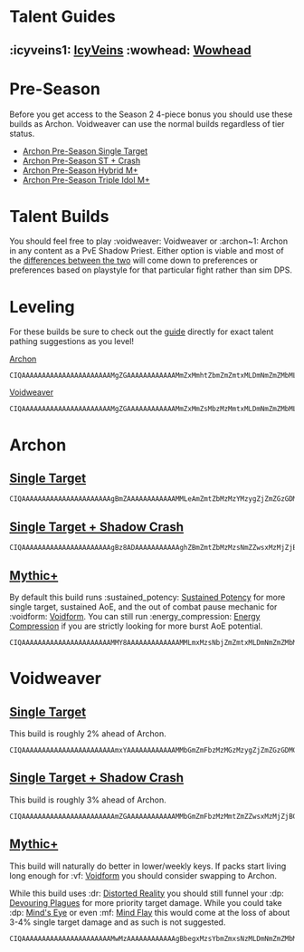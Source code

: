 # Talent Guides
## :icyveins1: [IcyVeins](<https://www.icy-veins.com/wow/shadow-priest-pve-dps-spec-builds-talents>) :wowhead: [Wowhead](<https://www.wowhead.com/guide/classes/priest/shadow/talent-builds-pve-dps>)

# Pre-Season
Before you get access to the Season 2 4-piece bonus you should use these builds as Archon. Voidweaver can use the normal builds regardless of tier status.
- [Archon Pre-Season Single Target](<https://www.wowhead.com/ptr-2/talent-calc/priest/shadow/archon/DAREEAVFEERUFEKFSJFQCBUNVFFQUFQqRUkkBBUEFVVUBR>)
- [Archon Pre-Season ST + Crash](<https://www.wowhead.com/ptr-2/talent-calc/priest/shadow/archon/DAREEAVFEERUFEKFSJFQCBUNVFFUUVQKRUkkBCVAEFVVUBR>)
- [Archon Pre-Season Hybrid M+](<https://www.wowhead.com/ptr-2/talent-calc/priest/shadow/archon/DAREEAVFEERUFEKFSJFQCBUNVVFUUVQkRUkgRCVAEFVVUBR>)
- [Archon Pre-Season Triple Idol M+](<https://www.wowhead.com/ptr-2/talent-calc/priest/shadow/archon/DAREEAVFEERUFEKFSJFQCBUNVVFUUVQkQUKEVCVAEFVVUBR>)

# Talent Builds
You should feel free to play :voidweaver: Voidweaver or :archon~1: Archon in any content as a PvE Shadow Priest. Either option is viable and most of the [differences between the two](<https://www.icy-veins.com/wow/shadow-priest-hero-talents-pve-guide>) will come down to preferences or preferences based on playstyle for that particular fight rather than sim DPS.
# Leveling
For these builds be sure to check out the [guide](<https://www.icy-veins.com/wow/shadow-priest-leveling-guide>) directly for exact talent pathing suggestions as you level!

[Archon](<https://www.icy-veins.com/wow/shadow-priest-leveling-guide>)
```
CIQAAAAAAAAAAAAAAAAAAAAAAMgZGAAAAAAAAAAAAMmZxMmhtZbmZmZmtxMLDmNmZmZMbMLYwMmFz2UzMAMAmZzywsZAIjxCAA
```

[Voidweaver](<https://www.icy-veins.com/wow/shadow-priest-leveling-guide?area=area_2>)
```
CIQAAAAAAAAAAAAAAAAAAAAAAMgZGAAAAAAAAAAAAMmZxMmZsMbzMzMmtxMLDmNmZmZMbMLYwMmFz2UzMAMmZAgAMbzyGY2YBA
```
# Archon
## [Single Target](<https://www.wowhead.com/talent-calc/priest/shadow/archon/DAREEAVFEERUFEKFSJFQCBUNVFFQUFQqRUkkBBUEFVVUBR>)
```
CIQAAAAAAAAAAAAAAAAAAAAAAgBmZAAAAAAAAAAAAMMLeAmZmtZbMzMzYMzygZjZmZGzGDMGDziZbqZGsgZAMzmlhZzAQGjFAA
```
## [Single Target + Shadow Crash](<https://www.wowhead.com/talent-calc/priest/shadow/archon/DAREEAVFEERUFEKFSJFQCBUNVFFUUVQmUUgkBCVAEFVVUBR>)
```
CIQAAAAAAAAAAAAAAAAAAAAAAgBz8ADAAAAAAAAAAAghZBmZmtZbMzMzsNmZZwsxMzMjZjBGjhZxsN1MDWwMAmZzywsZAIjxCAA
```
## [Mythic+](<https://www.wowhead.com/talent-calc/priest/shadow/archon/DAREEAVFEERUFEKFSJFQCBUNVVFUUVQkQUKEVCVAEFVVUBR>)
By default this build runs :sustained_potency: [Sustained Potency](<https://www.wowhead.com/spell=454001>) for more single target, sustained AoE, and the out of combat pause mechanic for :voidform: [Voidform](<https://www.wowhead.com/spell=194249>). You can still run :energy_compression: [Energy Compression](<https://www.wowhead.com/spell=449874>) if you are strictly looking for more burst AoE potential.
```
CIQAAAAAAAAAAAAAAAAAAAAAAMMY8AAAAAAAAAAAAAMMLmxMzsNbjZmZmtxMLDmNmZmZMbMwYMMLmtpmZwCmBwMbWGNbGAyYsAA
```
# Voidweaver
## [Single Target](<https://www.wowhead.com/talent-calc/priest/shadow/voidweaver/DAREEAVFEERUFEKFSJFQCBUNVFFRUFQpREokBBQEFVVUCQQ>)
This build is roughly 2% ahead of Archon.
```
CIQAAAAAAAAAAAAAAAAAAAAAAAmxYAAAAAAAAAAAAMMbGmZmFbzMzMGzMzygZjZmZGzGDMGDziZbqZGsAzMzAABY2mtNwsxCA
```
## [Single Target + Shadow Crash](<https://www.wowhead.com/talent-calc/priest/shadow/voidweaver/DAREEAVFEERUFEKFSJFQCBUNVFFVUVQhVFgkBCUAEFVVUCQA>)
This build is roughly 3% ahead of Archon.
```
CIQAAAAAAAAAAAAAAAAAAAAAAAmZGAAAAAAAAAAAAMMbGmZmFbzMzMmtZmZZwsxMzMjZjBGjhZxsN1MDWgZmZAgAMbz2GY2YBA
```
## [Mythic+](<https://www.wowhead.com/talent-calc/priest/shadow/voidweaver/DAREEAVFEERUFEKFSJFQCBUNVVFUUVRgREkkRCUAEFVVUCQA>)
This build will naturally do better in lower/weekly keys. If packs start living long enough for :vf: [Voidform](<https://www.wowhead.com/spell=194249>) you should consider swapping to Archon.

While this build uses :dr: [Distorted Reality](<https://www.wowhead.com/spell=409044>) you should still funnel your :dp: [Devouring Plagues](<https://www.wowhead.com/spell=335467>) for more priority target damage. While you could take :dp: [Mind's Eye](<https://www.wowhead.com/spell=407470>) or even :mf: [Mind Flay](<https://www.wowhead.com/spell=15407>) this would come at the loss of about 3-4% single target damage and as such is not suggested.

```
CIQAAAAAAAAAAAAAAAAAAAAAAMwMzAAAAAAAAAAAAgBbegxMzsYbmZmxsNzMLDmNmZmZMbMwYMMLmtpmZwCMzMDAEgZb22AzGLA
```